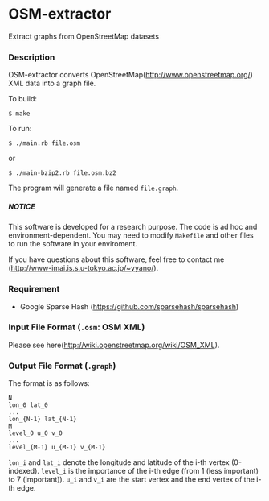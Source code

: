 # OSM-extractor
Extract graphs from OpenStreetMap datasets

### Description
OSM-extractor converts OpenStreetMap(http://www.openstreetmap.org/) XML data into a graph file.

To build:
```
$ make
```

To run:
```
$ ./main.rb file.osm
```
or
```
$ ./main-bzip2.rb file.osm.bz2
```
The program will generate a file named `file.graph`.

##### NOTICE
This software is developed for a research purpose.
The code is ad hoc and environment-dependent.
You may need to modify `Makefile` and other files to run the software in your enviroment.

If you have questions about this software, feel free to contact me (http://www-imai.is.s.u-tokyo.ac.jp/~yyano/).

### Requirement
 * Google Sparse Hash (https://github.com/sparsehash/sparsehash)
 
### Input File Format (`.osm`: OSM XML)
Please see here(http://wiki.openstreetmap.org/wiki/OSM_XML).

### Output File Format (`.graph`)
The format is as follows:
```
N
lon_0 lat_0
...
lon_{N-1} lat_{N-1}
M
level_0 u_0 v_0
...
level_{M-1} u_{M-1} v_{M-1}
```

`lon_i` and `lat_i` denote the longitude and latitude of the i-th vertex (0-indexed).
`level_i` is the importance of the i-th edge (from 1 (less important) to 7 (important)).
`u_i` and `v_i` are the start vertex and the end vertex of the i-th edge.
